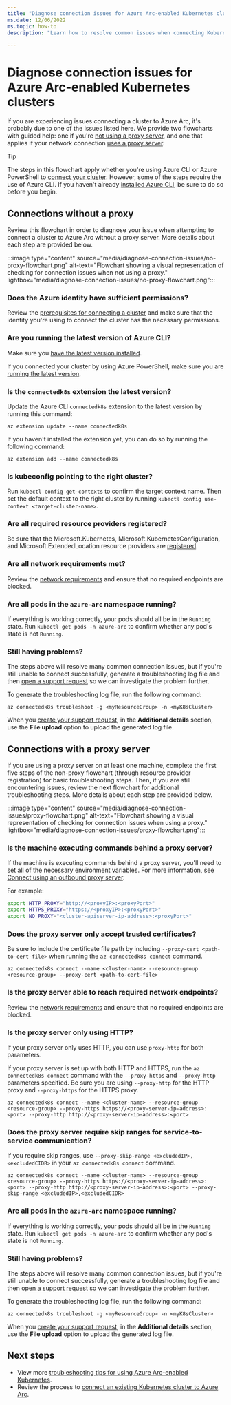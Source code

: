 ```yaml
---
title: "Diagnose connection issues for Azure Arc-enabled Kubernetes clusters"
ms.date: 12/06/2022
ms.topic: how-to
description: "Learn how to resolve common issues when connecting Kubernetes clusters to Azure Arc."

---
```


# Diagnose connection issues for Azure Arc-enabled Kubernetes clusters

If you are experiencing issues connecting a cluster to Azure Arc, it's probably due to one of the issues listed here. We provide two flowcharts with guided help: one if you're [not using a proxy server](#connections-without-a-proxy), and one that applies if your network connection [uses a proxy server](#connections-with-a-proxy-server).

> [!TIP]
> The steps in this flowchart apply whether you're using Azure CLI or Azure PowerShell to [connect your cluster](quickstart-connect-cluster.md). However, some of the steps require the use of Azure CLI. If you haven't already [installed Azure CLI](/cli/azure/install-azure-cli), be sure to do so before you begin.

## Connections without a proxy

Review this flowchart in order to diagnose your issue when attempting to connect a cluster to Azure Arc without a proxy server. More details about each step are provided below.

:::image type="content" source="media/diagnose-connection-issues/no-proxy-flowchart.png" alt-text="Flowchart showing a visual representation of checking for connection issues when not using a proxy." lightbox="media/diagnose-connection-issues/no-proxy-flowchart.png":::

### Does the Azure identity have sufficient permissions?

Review the [prerequisites for connecting a cluster](quickstart-connect-cluster.md?tabs=azure-cli#prerequisites) and make sure that the identity you're using to connect the cluster has the necessary permissions.

### Are you running the latest version of Azure CLI?

Make sure you [have the latest version installed](/cli/azure/install-azure-cli).

If you connected your cluster by using Azure PowerShell, make sure you are [running the latest version](/powershell/azure/install-az-ps).

### Is the `connectedk8s` extension the latest version?

Update the Azure CLI `connectedk8s` extension to the latest version by running this command:

```azurecli
az extension update --name connectedk8s
```

If you haven't installed the extension yet, you can do so by running the following command:

```azurecli
az extension add --name connectedk8s
```

### Is kubeconfig pointing to the right cluster?

Run `kubectl config get-contexts` to confirm the target context name. Then set the default context to the right cluster by running `kubectl config use-context <target-cluster-name>`.

### Are all required resource providers registered?

Be sure that the Microsoft.Kubernetes, Microsoft.KubernetesConfiguration, and Microsoft.ExtendedLocation resource providers are [registered](quickstart-connect-cluster.md#register-providers-for-azure-arc-enabled-kubernetes).

### Are all network requirements met?

Review the [network requirements](network-requirements.md) and ensure that no required endpoints are blocked.

### Are all pods in the `azure-arc` namespace running?

If everything is working correctly, your pods should all be in the `Running` state. Run `kubectl get pods -n azure-arc` to confirm whether any pod's state is not `Running`.

### Still having problems?

The steps above will resolve many common connection issues, but if you're still unable to connect successfully, generate a troubleshooting log file and then [open a support request](../../azure-portal/supportability/how-to-create-azure-support-request.md) so we can investigate the problem further.

To generate the troubleshooting log file, run the following command:

```azurecli
az connectedk8s troubleshoot -g <myResourceGroup> -n <myK8sCluster>
```

When you [create your support request](../../azure-portal/supportability/how-to-create-azure-support-request.md), in the **Additional details** section, use the **File upload** option to upload the generated log file.

## Connections with a proxy server

If you are using a proxy server on at least one machine, complete the first five steps of the non-proxy flowchart (through resource provider registration) for basic troubleshooting steps. Then, if you are still encountering issues, review the next flowchart for additional troubleshooting steps. More details about each step are provided below.

:::image type="content" source="media/diagnose-connection-issues/proxy-flowchart.png" alt-text="Flowchart showing a visual representation of checking for connection issues when using a proxy." lightbox="media/diagnose-connection-issues/proxy-flowchart.png":::

### Is the machine executing commands behind a proxy server?

If the machine is executing commands behind a proxy server, you'll need to set all of the necessary environment variables. For more information, see [Connect using an outbound proxy server](quickstart-connect-cluster.md#connect-using-an-outbound-proxy-server).

For example:

```bash
export HTTP_PROXY="http://<proxyIP>:<proxyPort>"
export HTTPS_PROXY="https://<proxyIP>:<proxyPort>"
export NO_PROXY="<cluster-apiserver-ip-address>:<proxyPort>"
```

### Does the proxy server only accept trusted certificates?

Be sure to include the certificate file path by including `--proxy-cert <path-to-cert-file>` when running the `az connectedk8s connect` command.

```azurecli
az connectedk8s connect --name <cluster-name> --resource-group <resource-group> --proxy-cert <path-to-cert-file>
```

### Is the proxy server able to reach required network endpoints?

Review the [network requirements](network-requirements.md) and ensure that no required endpoints are blocked.

### Is the proxy server only using HTTP?

If your proxy server only uses HTTP, you can use `proxy-http` for both parameters.

If your proxy server is set up with both HTTP and HTTPS, run the `az connectedk8s connect` command with the `--proxy-https` and `--proxy-http` parameters specified. Be sure you are using `--proxy-http` for the HTTP proxy and `--proxy-https` for the HTTPS proxy.

```azurecli
az connectedk8s connect --name <cluster-name> --resource-group <resource-group> --proxy-https https://<proxy-server-ip-address>:<port> --proxy-http http://<proxy-server-ip-address>:<port>  
```

### Does the proxy server require skip ranges for service-to-service communication?

If you require skip ranges, use `--proxy-skip-range <excludedIP>,<excludedCIDR>` in your `az connectedk8s connect` command.

```azurecli
az connectedk8s connect --name <cluster-name> --resource-group <resource-group> --proxy-https https://<proxy-server-ip-address>:<port> --proxy-http http://<proxy-server-ip-address>:<port> --proxy-skip-range <excludedIP>,<excludedCIDR>
```

### Are all pods in the `azure-arc` namespace running?

If everything is working correctly, your pods should all be in the `Running` state. Run `kubectl get pods -n azure-arc` to confirm whether any pod's state is not `Running`.

### Still having problems?

The steps above will resolve many common connection issues, but if you're still unable to connect successfully, generate a troubleshooting log file and then [open a support request](../../azure-portal/supportability/how-to-create-azure-support-request.md) so we can investigate the problem further.

To generate the troubleshooting log file, run the following command:

```azurecli
az connectedk8s troubleshoot -g <myResourceGroup> -n <myK8sCluster>
```

When you [create your support request](../../azure-portal/supportability/how-to-create-azure-support-request.md), in the **Additional details** section, use the **File upload** option to upload the generated log file.

## Next steps

- View more [troubleshooting tips for using Azure Arc-enabled Kubernetes](troubleshooting.md).
- Review the process to [connect an existing Kubernetes cluster to Azure Arc](quickstart-connect-cluster.md).
